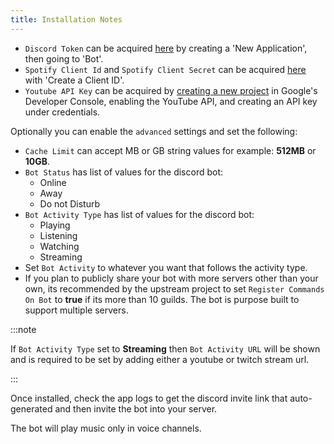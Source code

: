 ```yaml
---
title: Installation Notes
---
```


- `Discord Token` can be acquired [here](https://discordapp.com/developers/applications) by creating a 'New Application', then going to 'Bot'.
- `Spotify Client Id` and `Spotify Client Secret` can be acquired [here](https://developer.spotify.com/dashboard/applications) with 'Create a Client ID'.
- `Youtube API Key` can be acquired by [creating a new project](https://console.developers.google.com/) in Google's Developer Console, enabling the YouTube API, and creating an API key under credentials.

Optionally you can enable the `advanced` settings and set the following:

- `Cache Limit` can accept MB or GB string values for example: **512MB** or **10GB**.
- `Bot Status` has list of values for the discord bot:
  - Online
  - Away
  - Do not Disturb
- `Bot Activity Type` has list of values for the discord bot:
  - Playing
  - Listening
  - Watching
  - Streaming
- Set `Bot Activity` to whatever you want that follows the activity type.
- If you plan to publicly share your bot with more servers other than your own, its recommended by the upstream project to set `Register Commands On Bot` to **true** if its more than 10 guilds. The bot is purpose built to support multiple servers.

:::note

If `Bot Activity Type` set to **Streaming** then `Bot Activity URL` will be shown and is required to be set by adding either a youtube or twitch stream url.

:::

Once installed, check the app logs to get the discord invite link that auto-generated and then invite the bot into your server.

The bot will play music only in voice channels.
